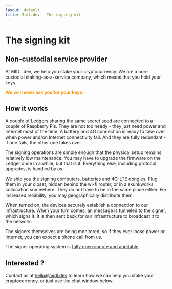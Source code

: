 ```yaml
---
layout: default
title: Midl.dev - The signing kit
---
```

# The signing kit

## Non-custodial service provider

At MIDL.dev, we help you stake your cryptocurrency. We are a non-custodial staking-as-a-service company, which means that you hold your keys.  
  
<span style="color:#fb9300"><b>We will never ask you for your keys.</b></span>

## How it works

A couple of Ledgers sharing the same secret seed are connected to a couple of Raspberry Pis. They are not too needy - they just need power and Internet most of the time. A battery and 4G connection is ready to take over when power and/on Internet connectivity fail. And they are fully redundant - if one fails, the other one takes over.

The signing operations are simple enough that the physical setup remains relatively low maintenance. You may have to upgrade the firmware on the Ledger once in a while, but that is it. Everything else, including protocol upgrades, is handled by us.

We ship you the signing computers, batteries and 4G-LTE dongles. Plug them in your closet, hidden behind the wi-fi router, or in a skunkworks collocation somewhere. They do not have to be in the same place either. For increased reliability, you may geographically distribute them.

When turned on, the devices securely establish a connection to our infrastructure. When your turn comes, an message is tunneled to the signer, which signs it. It is then sent back for our infrastructure to broadcast it to the network.

The signers themselves are being monitored, so if they ever loose power or Internet, you can expect a phone call from us.

The signer operating system is [fully open source and auditable](https://github.com/hodl-dot-farm/tezos-remote-signer-os).

## Interested ?

Contact us at [hello@midl.dev](mailto:hello@midl.dev) to learn how we can help you stake your cryptocurrency, or just use the chat window below.
